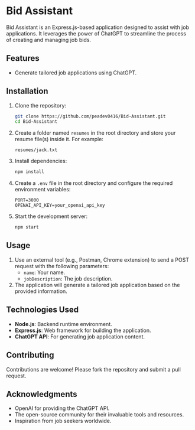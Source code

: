 # Bid Assistant

Bid Assistant is an Express.js-based application designed to assist with job applications. It leverages the power of ChatGPT to streamline the process of creating and managing job bids.

## Features

- Generate tailored job applications using ChatGPT.

## Installation

1. Clone the repository:
    ```bash
    git clone https://github.com/peadev0416/Bid-Assistant.git
    cd Bid-Assistant
    ```

2. Create a folder named `resumes` in the root directory and store your resume file(s) inside it. For example:
    ```
    resumes/jack.txt
    ```

3. Install dependencies:
    ```bash
    npm install
    ```

4. Create a `.env` file in the root directory and configure the required environment variables:
    ```env
    PORT=3000
    OPENAI_API_KEY=your_openai_api_key
    ```

5. Start the development server:
    ```bash
    npm start
    ```

## Usage

1. Use an external tool (e.g., Postman, Chrome extension) to send a POST request with the following parameters:
    - `name`: Your name.
    - `jobDescription`: The job description.
2. The application will generate a tailored job application based on the provided information.

## Technologies Used

- **Node.js**: Backend runtime environment.
- **Express.js**: Web framework for building the application.
- **ChatGPT API**: For generating job application content.

## Contributing

Contributions are welcome! Please fork the repository and submit a pull request.

## Acknowledgments

- OpenAI for providing the ChatGPT API.
- The open-source community for their invaluable tools and resources.
- Inspiration from job seekers worldwide.
